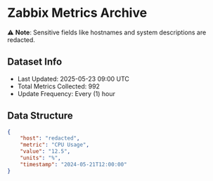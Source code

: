 # Zabbix Metrics Archive

⚠️ **Note**: Sensitive fields like hostnames and system descriptions are redacted.

## Dataset Info
- Last Updated: 2025-05-23 09:00 UTC
- Total Metrics Collected: 992
- Update Frequency: Every (1) hour

## Data Structure
```json
{
    "host": "redacted",
    "metric": "CPU Usage",
    "value": "12.5",
    "units": "%",
    "timestamp": "2024-05-21T12:00:00"
}
```
